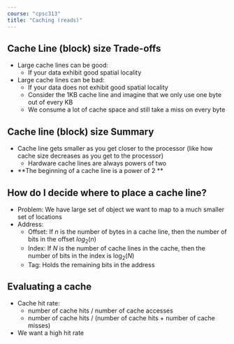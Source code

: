 ```yaml
---
course: "cpsc313"
title: "Caching (reads)"
---
```


## Cache Line (block) size Trade-offs
- Large cache lines can be good:
    - If your data exhibit good spatial locality
- Large cache lines can be bad:
    - If your data does not exhibit good spatial locality
    - Consider the 1KB cache line and imagine that we only use one byte out of every KB
    - We consume a lot of cache space and still take a miss on every byte

    
## Cache line (block) size Summary
- Cache line gets smaller as you get closer to the processor (like how cache size decreases as you get to the processor)
    - Hardware cache lines are always powers of two
- **The beginning of a cache line is a power of 2 **


## How do I decide where to place a cache line?
- Problem: We have large set of object we want to map to a much smaller set of locations
- Address:
    - Offset: If $n$ is the number of bytes in a cache line, then the number of bits in the offset $log_2(n)$
    - Index: If $N$ is the number of cache lines in the cache, then the number of bits in the index is $\log_2(N)$
    - Tag: Holds the remaining bits in the address


## Evaluating a cache
- Cache hit rate:
    - number of cache hits / number of cache accesses
    - number of cache hits / (number of cache hits + number of cache misses)
- We want a high hit rate
